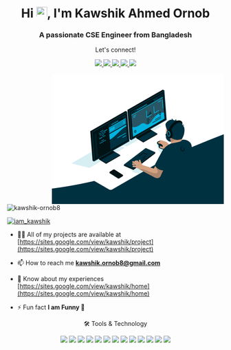 <h1 align="center">Hi <img src="https://media.giphy.com/media/hvRJCLFzcasrR4ia7z/giphy.gif" height="25px" width="25px">, I'm Kawshik Ahmed Ornob</h1>
<h3 align="center">A passionate CSE Engineer from Bangladesh</h3>

<div align="center">
<p align="center">Let's connect!</p>
<a href="https://www.twitter.com/iam_kawshik/">
    <img src="https://img.shields.io/badge/Twitter-1DA1F2?style=for-the-badge&logo=twitter&logoColor=white" />
</a>

<a href="https://www.instagram.com/iam_kawshik/">
    <img src="https://img.shields.io/badge/Instagram-E4405F?style=for-the-badge&logo=instagram&logoColor=white" />
</a>

<a href="https://www.linkedin.com/in/kawshik-ornob8/">
    <img src="https://img.shields.io/badge/linkedin-%230077B5.svg?&style=for-the-badge&logo=linkedin&logoColor=white" />
</a>

<a href="https://www.facebook.com/kawshik.ornob8">
    <img src="https://img.shields.io/badge/Facebook-1877F2?style=for-the-badge&logo=facebook&logoColor=white" />
    
</a>
<a href="https://discord.gg/iam_kawshik" target="blank">
  <img src="https://img.shields.io/badge/Discord-1877F2?style=for-the-badge&logo=discord&logoColor=white" />
</a>
</div>

<br>


<img align="right" alt = "coding" width = "400" src = "https://raw.githubusercontent.com/kawshik-ornob8/kawshik-ornob8/main/code.gif">

<p align="left"> <img src="https://komarev.com/ghpvc/?username=kawshik-ornob8&label=Profile%20views&color=0e75b6&style=flat" alt="kawshik-ornob8" /> </p>

<p align="left"> <a href="https://twitter.com/iam_kawshik" target="blank"><img src="https://img.shields.io/twitter/follow/iam_kawshik?logo=twitter&style=for-the-badge" alt="iam_kawshik" /></a> </p>

- 👨‍💻 All of my projects are available at [https://sites.google.com/view/kawshik/project](https://sites.google.com/view/kawshik/project)

<!-- - 📝 I irregularly write articles on [https://www.kawshik.net/](https://www.kawshik.net/) -->

- 📫 How to reach me **kawshik.ornob8@gmail.com**

- 📄 Know about my experiences [https://sites.google.com/view/kawshik/home](https://sites.google.com/view/kawshik/home)

- ⚡ Fun fact **I am Funny 🤪**


<div align="center">
<p align="center">🛠 Tools & Technology</p>

<img src="https://img.shields.io/badge/Flutter-02569B?style=for-the-badge&logo=flutter&logoColor=white" />
<img src="https://img.shields.io/badge/Dart-0175C2?style=for-the-badge&logo=dart&logoColor=white" />
<img src="https://img.shields.io/badge/Python-FFD43B?style=for-the-badge&logo=python&logoColor=306998" />
<img src="https://img.shields.io/badge/Git-F05032?style=for-the-badge&logo=git&logoColor=white" />
<img src="https://img.shields.io/badge/Figma-1E1E1E?style=for-the-badge&logo=Figma&logoColor=F24E1E" />
<img src="https://img.shields.io/badge/Arduino-00979D?style=for-the-badge&logo=arduino&logoColor=white" />
<img src="https://img.shields.io/badge/Bootstrap-1E1E1E?style=for-the-badge&logo=bootstrap&logoColor=white" />
<img src="https://img.shields.io/badge/C-1E1E1E?style=for-the-badge&logo=c&logoColor=A8B9CC" />
<img src="https://img.shields.io/badge/CSS-1572B6?style=for-the-badge&logo=css&logoColor=1572B6" />
<img src="https://img.shields.io/badge/Java-007396?style=for-the-badge&logo=java&logoColor=007396" />
<img src="https://img.shields.io/badge/AdobeXD-1E1E1E?style=for-the-badge&logo=adobexd&logoColor=FF61F6" />
<img src="https://img.shields.io/badge/Mysql-1E1E1E?style=for-the-badge&logo=mysql&logoColor=4479A1" />
<img src="https://img.shields.io/badge/Git-1E1E1E?style=for-the-badge&logo=git&logoColor=F05032" />

</div>
<!--
<br>
<summary>📝 My GitHub Stats</summary>
<br>
-->
<!-- [![Kawshik's github stats](https://github-readme-stats.vercel.app/api?username=kawshik-ornob8&theme=gotham)](https://github.com/kawshik-ornob8/kawshik-ornob8/blob/main/README.md) -->
